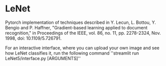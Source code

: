 # LeNet

Pytorch implementation of techniques described in Y. Lecun, L. Bottou, Y. Bengio and P. Haffner, "Gradient-based learning applied to document recognition," in Proceedings of the IEEE, vol. 86, no. 11, pp. 2278-2324, Nov. 1998, doi: 10.1109/5.726791.

For an interactive interface, where you can upload your own image and see how LeNet classifies it, run the following command
''streamlit run LeNet5/interface.py [ARGUMENTS]''
